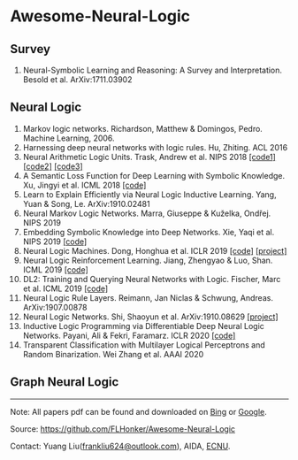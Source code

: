 # Awesome-Neural-Logic

## Survey

1. Neural-Symbolic Learning and Reasoning: A Survey and Interpretation. Besold et al. ArXiv:1711.03902

## Neural Logic

1. Markov logic networks. Richardson, Matthew & Domingos, Pedro. Machine Learning, 2006.
2. Harnessing deep neural networks with logic rules. Hu, Zhiting. ACL 2016
3. Neural Arithmetic Logic Units. Trask, Andrew et al. NIPS 2018 [[code1]][1] [[code2]][2] [[code3]][3]
4. A Semantic Loss Function for Deep Learning with Symbolic Knowledge. Xu, Jingyi et al. ICML 2018 [[code]][4]
5. Learn to Explain Efficiently via Neural Logic Inductive Learning. Yang, Yuan & Song, Le. ArXiv:1910.02481
6. Neural Markov Logic Networks. Marra, Giuseppe & Kuželka, Ondřej. NIPS 2019
7. Embedding Symbolic Knowledge into Deep Networks. Xie, Yaqi et al. NIPS 2019 [[code]][5]
8. Neural Logic Machines. Dong, Honghua et al. ICLR 2019 [[code]][6] [[project]][7]
9.  Neural Logic Reinforcement Learning. Jiang, Zhengyao & Luo, Shan. ICML 2019 [[code]][8]
10. DL2: Training and Querying Neural Networks with Logic. Fischer, Marc et al. ICML 2019 [[code]][9]
11. Neural Logic Rule Layers. Reimann, Jan Niclas & Schwung, Andreas. ArXiv:1907.00878
12. Neural Logic Networks. Shi, Shaoyun et al. ArXiv:1910.08629 [[project]][10]
13. Inductive Logic Programming via Differentiable Deep Neural Logic Networks. Payani, Ali & Fekri, Faramarz. ICLR 2020 [[code]][11]
14. Transparent Classification with Multilayer Logical Perceptrons and Random Binarization. Wei Zhang et al. AAAI 2020


## Graph Neural Logic




---
Note: All papers pdf can be found and downloaded on [Bing](https://www.bing.com) or [Google](https://www.google.com).

Source: <https://github.com/FLHonker/Awesome-Neural-Logic>


Contact: Yuang Liu(<frankliu624@outlook.com>), AIDA, [ECNU](https://www.ecnu.edu.cn/).

[1]:https://github.com/bharathgs/NALU
[2]:https://github.com/shivamsaboo17/NeuralArithmeticLogicalUnit-NALU
[3]:https://github.com/llSourcell/Neural_Arithmetic_Logic_Units
[4]:https://github.com/UCLA-StarAI/Semantic-Loss
[5]:https://github.com/meelgroup/LENSR
[6]:https://github.com/google/neural-logic-machines
[7]:https://sites.google.com/view/neural-logic-machines
[8]:https://github.com/ZhengyaoJiang/NLRL
[9]:https://github.com/eth-sri/dl2
[10]:https://www.groundai.com/project/neural-logic-networks
[11]:https://github.com/apayani/ILP
